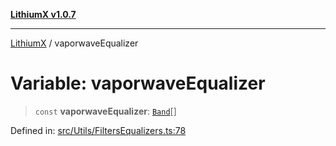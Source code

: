 [**LithiumX v1.0.7**](README.md)

***

[LithiumX](globals.md) / vaporwaveEqualizer

# Variable: vaporwaveEqualizer

> `const` **vaporwaveEqualizer**: [`Band`](interfaces\Band.md)[]

Defined in: [src/Utils/FiltersEqualizers.ts:78](https://github.com/anantix-network/LithiumX/blob/720bc1bb802e250a8740a01a0f217198cffacb28/src/Utils/FiltersEqualizers.ts#L78)
